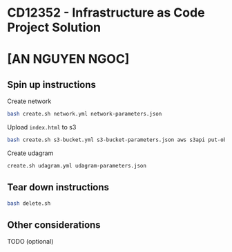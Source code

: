 # CD12352 - Infrastructure as Code Project Solution

# [AN NGUYEN NGOC]

## Spin up instructions

Create network

```bash
bash create.sh network.yml network-parameters.json
```

Upload `index.html` to s3

```bash
bash create.sh s3-bucket.yml s3-bucket-parameters.json aws s3api put-object --bucket myudagrambucket0810 --key index.html
```

Create udagram

```bash
create.sh udagram.yml udagram-parameters.json
```

## Tear down instructions

```bash
bash delete.sh
```

## Other considerations

TODO (optional)
